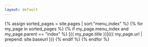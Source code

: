 ```yaml
---
layout: default
---
```


{% assign sorted_pages = site.pages | sort:"menu_index" %}
{% for my_page in sorted_pages %}
  {% if my_page.menu_index and my_page.parent == "index" %}
  [{{ my_page.title }}]({{ my_page.url | prepend: site.baseurl }})
  {% endif %}
{% endfor %}
